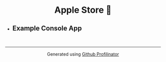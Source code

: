 # <div align="center">Apple Store  🍎</div>  
  

- ## Example Console App  

<br />

----
<div align="center">Generated using <a href="https://profilinator.rishav.dev/" target="_blank">Github Profilinator</a></div>
